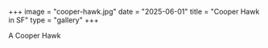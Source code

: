 +++
image = "cooper-hawk.jpg"
date = "2025-06-01"
title = "Cooper Hawk in SF"
type = "gallery"
+++

A Cooper Hawk
